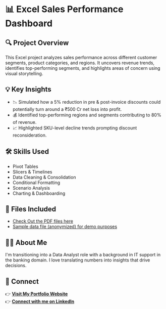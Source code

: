 # 📊 Excel Sales Performance Dashboard

## 🔍 Project Overview
This Excel project analyzes sales performance across different customer segments, product categories, and regions. It uncovers revenue trends, identifies top-performing segments, and highlights areas of concern using visual storytelling.

## 💡 Key Insights
- 📉 Simulated how a 5% reduction in pre & post-invoice discounts could potentially turn around a ₹500 Cr net loss into profit.
- 💰 Identified top-performing regions and segments contributing to 80% of revenue.
- 📈 Highlighted SKU-level decline trends prompting discount reconsideration.

## 🛠️ Skills Used
- Pivot Tables
- Slicers & Timelines
- Data Cleaning & Consolidation
- Conditional Formatting
- Scenario Analysis
- Charting & Dashboarding

## 📎 Files Included
- [Check Out the PDF files here](https://github.com/SENTHAMILAN27/Excel-Sales-Performance-Project/tree/main/Sales%20Perfromance)
- [Sample data file (anonymized) for demo purposes](https://github.com/SENTHAMILAN27/Excel-Sales-Performance-Project/blob/main/Sample%20data%20set/Customer%20and%20Market%20performance.xlsx)

## 👨‍💻 About Me
I'm transitioning into a Data Analyst role with a background in IT support in the banking domain. I love translating numbers into insights that drive decisions.

## 🔗 Connect
👉 **[Visit My Portfolio Website](https://codebasics.io/portfolio/SENTHAMILAN-A)**  
👉 **[Connect with me on LinkedIn](https://www.linkedin.com/in/senthamilan27/)**

